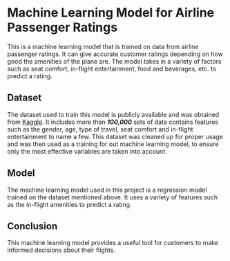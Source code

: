 # Machine Learning Model for Airline Passenger Ratings
This is a machine learning model that is trained on data from airline passenger ratings. It can give accurate customer ratings depending on how good the amenities of the plane are. The model takes in a variety of factors such as seat comfort, in-flight entertainment, food and beverages, etc. to predict a rating. 

## Dataset
The dataset used to train this model is publicly available and was obtained from [Kaggle](https://www.kaggle.com/datasets/teejmahal20/airline-passenger-satisfaction). It includes more than ***100,000*** sets of data contains features such as the gender, age, type of travel, seat comfort and in-flight entertainment to name a few. This dataset was cleaned up for proper usage and was then used as a training for out machine learning model, to ensure only the most effective variables are taken into account. 

## Model
The machine learning model used in this project is a regression model trained on the dataset mentioned above. It uses a variety of features such as the in-flight amenities to predict a rating.


## Conclusion
This machine learning model provides a useful tool for customers to make informed decisions about their flights. 
